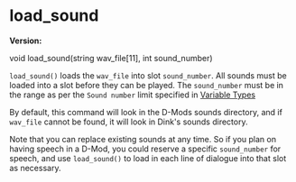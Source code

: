 # load_sound

**Version:** <VersionInfo dink="" standalone />&nbsp;<VersionInfo freedink="" standalone />&nbsp;<VersionInfo dinkhd="" standalone />&nbsp;<VersionInfo yedink="" standalone />

<Prototype>void load_sound(string wav_file[11], int sound_number)</Prototype>

`load_sound()` loads the `wav_file` into slot `sound_number`. All sounds must be loaded into a slot before they can be played. The `sound_number` must be in the range as per the `Sound number` limit specified in [Variable Types](../guide/variables.md#variable-types)

By default, this command will look in the D-Mods sounds directory, and if `wav_file` cannot be found, it will look in Dink's sounds directory.

Note that you can replace existing sounds at any time. So if you plan on having speech in a D-Mod, you could reserve a specific `sound_number` for speech, and use `load_sound()` to load in each line of dialogue into that slot as necessary.
